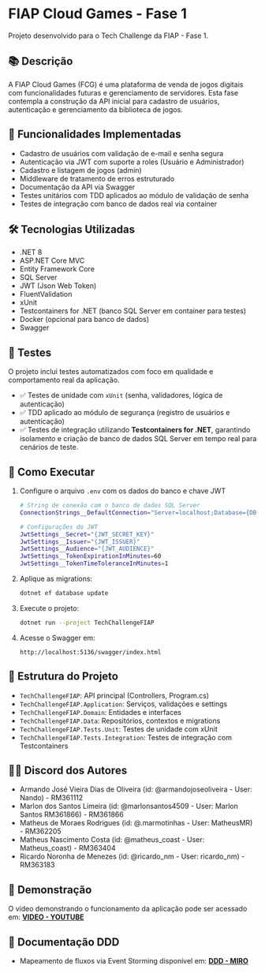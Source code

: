 ﻿# FIAP Cloud Games - Fase 1

Projeto desenvolvido para o Tech Challenge da FIAP - Fase 1.

## 📚 Descrição

A FIAP Cloud Games (FCG) é uma plataforma de venda de jogos digitais com funcionalidades futuras e gerenciamento de servidores. Esta fase contempla a construção da API inicial para cadastro de usuários, autenticação e gerenciamento da biblioteca de jogos.

## 🎯 Funcionalidades Implementadas

- Cadastro de usuários com validação de e-mail e senha segura
- Autenticação via JWT com suporte a roles (Usuário e Administrador)
- Cadastro e listagem de jogos (admin)
- Middleware de tratamento de erros estruturado
- Documentação da API via Swagger
- Testes unitários com TDD aplicados ao módulo de validação de senha
- Testes de integração com banco de dados real via container

## 🛠️ Tecnologias Utilizadas

- .NET 8
- ASP.NET Core MVC
- Entity Framework Core
- SQL Server
- JWT (Json Web Token)
- FluentValidation
- xUnit
- Testcontainers for .NET (banco SQL Server em container para testes)
- Docker (opcional para banco de dados)
- Swagger

## 🧪 Testes

O projeto inclui testes automatizados com foco em qualidade e comportamento real da aplicação.

- ✅ Testes de unidade com `xUnit` (senha, validadores, lógica de autenticação)
- ✅ TDD aplicado ao módulo de segurança (registro de usuários e autenticação)
- ✅ Testes de integração utilizando **Testcontainers for .NET**, garantindo isolamento e criação de banco de dados SQL Server em tempo real para cenários de teste.

## 🚀 Como Executar

1. Configure o arquivo `.env` com os dados do banco e chave JWT
   ```bash
   # String de conexão com o banco de dados SQL Server
   ConnectionStrings__DefaultConnection="Server=localhost;Database={DB_NAME};User Id={DB_USER};Password='{DB_PASSWORD}';TrustServerCertificate=true;"
   
   # Configurações do JWT
   JwtSettings__Secret="{JWT_SECRET_KEY}"
   JwtSettings__Issuer="{JWT_ISSUER}"
   JwtSettings__Audience="{JWT_AUDIENCE}"
   JwtSettings__TokenExpirationInMinutes=60
   JwtSettings__TokenTimeToleranceInMinutes=1
   ```
2. Aplique as migrations:
   ```bash
   dotnet ef database update
   ```
3. Execute o projeto:
   ```bash
   dotnet run --project TechChallengeFIAP
   ```
4. Acesse o Swagger em:
   ```
   http://localhost:5136/swagger/index.html
   ```

## 📂 Estrutura do Projeto

- `TechChallengeFIAP`: API principal (Controllers, Program.cs)
- `TechChallengeFIAP.Application`: Serviços, validações e settings
- `TechChallengeFIAP.Domain`: Entidades e interfaces
- `TechChallengeFIAP.Data`: Repositórios, contextos e migrations
- `TechChallengeFIAP.Tests.Unit`: Testes de unidade com xUnit
- `TechChallengeFIAP.Tests.Integration`: Testes de integração com Testcontainers

## 👨‍💻 Discord dos Autores

- Armando José Vieira Dias de Oliveira (id: @armandojoseoliveira - User: Nando) - RM361112
- Marlon dos Santos Limeira (id: @marlonsantos4509 - User: Marlon Santos RM361866) - RM361866
- Matheus de Moraes Rodrigues (id: @.marmotinhas - User: MatheusMR) - RM362205
- Matheus Nascimento Costa (id: @matheus_coast - User: Matheus_coast) - RM363404
- Ricardo Noronha de Menezes (id: @ricardo_nm - User: ricardo_nm) - RM363183


## 🎥 Demonstração

O vídeo demonstrando o funcionamento da aplicação pode ser acessado em: **[VIDEO - YOUTUBE](https://youtu.be/a1n6iSAu_o0)**

## 📎 Documentação DDD

- Mapeamento de fluxos via Event Storming disponível em: **[DDD - MIRO](https://miro.com/app/board/uXjVIE9R-Pg=/?share_link_id=308339772603)**
